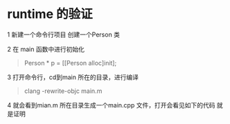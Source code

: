 # runtime 的验证 

1 新建一个命令行项目 创建一个Person 类   

2 在 main 函数中进行初始化  

> Person * p = [[Person alloc]init];


3 打开命令行，cd到main 所在的目录，进行编译
>  clang -rewrite-objc main.m  

4 就会看到mian.m 所在目录生成一个main.cpp 文件，打开会看见如下的代码 就是证明